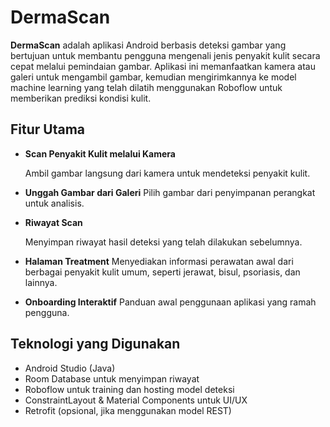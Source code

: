 # DermaScan

**DermaScan** adalah aplikasi Android berbasis deteksi gambar yang bertujuan untuk membantu pengguna mengenali jenis penyakit kulit secara cepat melalui pemindaian gambar. Aplikasi ini memanfaatkan kamera atau galeri untuk mengambil gambar, kemudian mengirimkannya ke model machine learning yang telah dilatih menggunakan Roboflow untuk memberikan prediksi kondisi kulit.

##  Fitur Utama

-  **Scan Penyakit Kulit melalui Kamera**

  
   Ambil gambar langsung dari kamera untuk mendeteksi penyakit kulit.
  
-  **Unggah Gambar dari Galeri**
   Pilih gambar dari penyimpanan perangkat untuk analisis.

-  **Riwayat Scan**

  
   Menyimpan riwayat hasil deteksi yang telah dilakukan sebelumnya.

-  **Halaman Treatment**
   Menyediakan informasi perawatan awal dari berbagai penyakit kulit umum, seperti jerawat, bisul, psoriasis, dan lainnya.

-  **Onboarding Interaktif**
   Panduan awal penggunaan aplikasi yang ramah pengguna.

##  Teknologi yang Digunakan

- Android Studio (Java)
- Room Database untuk menyimpan riwayat
- Roboflow untuk training dan hosting model deteksi
- ConstraintLayout & Material Components untuk UI/UX
- Retrofit (opsional, jika menggunakan model REST)



